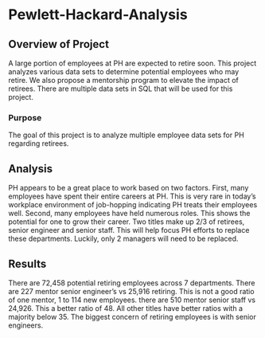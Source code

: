 # Pewlett-Hackard-Analysis

## Overview of Project
A large portion of employees at PH are expected to retire soon. This project analyzes various data sets to determine potential employees who may retire. We also propose a mentorship program to elevate the impact of retirees. There are multiple data sets in SQL that will be used for this project.

### Purpose
The goal of this project is to analyze multiple employee data sets for PH regarding retirees. 

## Analysis
PH appears to be a great place to work based on two factors. First, many employees have spent their entire careers at PH. This is very rare in today’s workplace environment of job-hopping indicating PH treats their employees well. Second, many employees have held numerous roles. This shows the potential for one to grow their career. Two titles make up 2/3 of retirees, senior engineer and senior staff. This will help focus PH efforts to replace these departments. Luckily, only 2 managers  will need to be replaced.

## Results
There are 72,458 potential retiring employees across 7 departments. There are 227 mentor senior engineer’s vs 25,916 retiring. This is not a good ratio of one mentor, 1 to 114 new employees. there are 510 mentor senior staff vs 24,926. This a better ratio of 48. All other titles have better ratios with a majority below 35. The biggest concern of retiring employees is with senior engineers.
